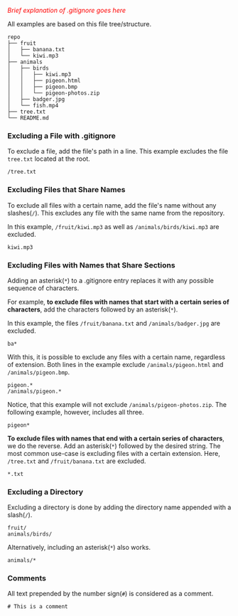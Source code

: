 <font style="color:red">*Brief explanation of .gitignore goes here*</font>

All examples are based on this file tree/structure.
```
repo
├── fruit
│   ├── banana.txt
│   └── kiwi.mp3
├── animals
│   ├── birds
│   │   ├── kiwi.mp3
│   │   ├── pigeon.html
│   │   ├── pigeon.bmp
│   │   └── pigeon-photos.zip
│   ├── badger.jpg
│   └── fish.mp4
├── tree.txt
└── README.md
```

### Excluding a File with  .gitignore
To exclude a file, add the file's path in a line. This example excludes the file `tree.txt` located at the root.
```
/tree.txt
```

### Excluding Files that Share Names
To exclude all files with a certain name, add the file's name without any slashes(`/`). This excludes any file with the same name from the repository.

In this example, `/fruit/kiwi.mp3` as well as `/animals/birds/kiwi.mp3` are excluded.
```
kiwi.mp3
```

### Excluding Files with Names that Share Sections
Adding an asterisk(`*`) to a .gitignore entry replaces it with any possible sequence of characters.

For example, **to exclude files with names that start with a certain series of characters**, add the characters followed by an asterisk(`*`).

In this example, the files `/fruit/banana.txt` and `/animals/badger.jpg` are excluded.
```
ba*
```

With this, it is possible to exclude any files with a certain name, regardless of extension. Both lines in the example exclude `/animals/pigeon.html` and `/animals/pigeon.bmp`.
```
pigeon.*
/animals/pigeon.*
```
Notice, that this example will not exclude `/animals/pigeon-photos.zip`. The following example, however, includes all three.
```
pigeon*
```

**To exclude files with names that end with a certain series of characters**, we do the reverse. Add an asterisk(`*`) followed by the desired string. The most common use-case is excluding files with a certain extension. Here, `/tree.txt` and `/fruit/banana.txt` are excluded.
```
*.txt
```

### Excluding a Directory
Excluding a directory is done by adding the directory name appended with a slash(`/`).
```
fruit/
animals/birds/
```
Alternatively, including an asterisk(`*`) also works. 
```
animals/*
```

### Comments
All text prepended by the number sign(`#`) is considered as a comment.
```
# This is a comment
```
